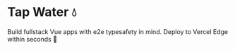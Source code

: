 # Tap Water 💧

Build fullstack Vue apps with e2e typesafety in mind. Deploy to Vercel Edge within seconds 🚀
